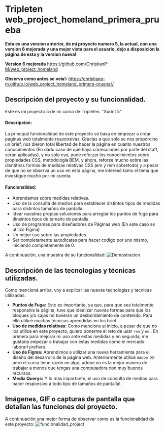 # Tripleten web_project_homeland_primera_prueba

**Esta es una version anterior, de mi proyecto numero 5, la actual, con una version 6 mejorada y una mejor vista para el usuario, dejo a disposición la página de esta y la version nueva!**

**Version 6 mejorada**
https://github.com/ChristianP-M/web_project_homeland

**Observa como antes se veia!:**
<https://christianp-m.github.io/web_project_homeland_primera-pruena//>

## Descripción del proyecto y su funcionalidad.

Este es mi proyecto 5 de mi curso de Tripleten. "Sprint 5"

#### Descripcion:

La principal funcionalidad de este proyecto se basa en empezar a crear paginas web totalmente responsivas. Gracias a que solo se nos proporcino un brief, nos dieron total libertad de hacer la página en cuanto nuestros conocimientos (En dado caso de que haya correcciones por parte del staff, serán aplicadas), y no solo eso, pude reforzar los conocimientos sobre propiedades CSS, metodología BEM, y ahora, reforze mucho sobre las disntitnas formas de medidas relativas CSS (em y rem sobretodo) y a pesar de que no se observa un uso en esta página, me interesó tanto el tema que investigue mucho por mi cuenta.

#### Funcionalidad:

- Aprendamos sobre medidas relativas.
- Uso de la consulta de medios para establecer distintos tipos de medidas para distintos tamaños de pantalla.
- Idear nuestras propias soluciones para arreglar los puntos de fuga para dinsintos tipos de tamaño de pantalla.
- Uso de programas para diseñadores de Páginas web (En este caso se utilizo Figma)
- Un mejor uso sobre las propiedades.
- Ser completamente autodicatas para hacer codigo por uno mismo, iniciando completamente de 0.

A continuación, una muestra de su funcionalidad:
![Demostracion](https://github.com/ChristianP-M/web_project_homeland/assets/165349786/e0903a07-69ef-42d8-aad2-f57f8bdcca4a)

## Descripción de las tecnologías y técnicas utilizadas.

Como mencioné arriba, voy a explicar las nuevas tecnologías y tecnicas utilizadas:

- **Puntos de Fuga:** Esto es importante, ya que, para que sea totalmente responsiva la página, tuve que idealizar nuevas formas para que los bloques y/o cajas no tuvieran un desbordamiento de contenido. Para ello utilicé muchas técnicas aprendidas en los brief.
- **Uso de medidas relativas:** Como mencione al inicio, a pesar de que no los utilice en este proyecto, quiero ponerme el reto de usar `rem` y `em` . En primera para mejorar mi uso ante estas medidas y en segunda, me gustaria empezar a trabajar con estas medidas como el mercado laborarl prefiere.
- **Uso de Figma:** Aprendimos a utilizar una nueva herramienta para el diseño del desarrollo de la página web. Anteriormente utilicé `Adobe XD` pero el curso tiene razón en algo, adobe no es la mejor manera de trabajar a menos que tengas una computadora con muy buenos recursos.
- **Media Querys:** Y lo más importante, el uso de consulta de medios para hacer responsivo a todo tipo de tamaños de pantalla!.

## Imágenes, GIF o capturas de pantalla que detallan las funciones del proyecto.

A continuación una mejor forma de observar como es la funcionalidad de este proyecto:
![funcionalidad_project](https://github.com/ChristianP-M/web_project_homeland/assets/165349786/d1711832-117a-4b7a-8acb-efeefe0b700e)
